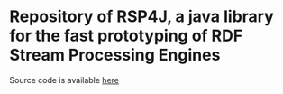 # Repository of RSP4J, a java library for the fast prototyping of RDF Stream Processing Engines

Source code is available [here](https://github.com/streamreasoning/rsp4j.git)
